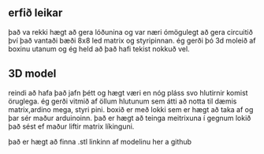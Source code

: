 ## erfið leikar

það va rekki hægt að gera lóðunina og var næri ómögulegt að gera circuitið því það vantaði bæði 8x8 led matrix og styripinnan. ég gerði þó 3d moleið af boxinu utanum og ég held að það hafi tekist nokkuð vel.


## 3D model

reindi að hafa það jafn þétt og hægt væri en nóg pláss svo hlutirnir komist öruglega. ég gerði vitmið af öllum hlutunum sem átti að notta til dæmis matrix,ardino mega, styri pini. boxið er með lokki sem er hægt að taka af og þar sér maður arduinoinn. það er hægt að teinga meitrixuna í gegnum lokið það sést ef maður liftir matrix líkinguni.

það er hægt að finna .stl linkinn af modelinu her a github
